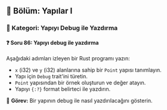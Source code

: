 ## 📘 Bölüm: Yapılar I  
### 🔹 Kategori: Yapıyı Debug ile Yazdırma  
#### ❓ Soru 86: Yapıyı debug ile yazdırma

Aşağıdaki adımları izleyen bir Rust programı yazın:

- `x` (i32) ve `y` (i32) alanlarına sahip bir `Point` yapısı tanımlayın.
- Yapı için `Debug` trait'ini türetin.
- `Point` yapısından bir örnek oluşturun ve değer atayın.
- Yapıyı `{:?}` format belirteci ile yazdırın.

🔧 **Görev:** Bir yapının debug ile nasıl yazdırılacağını gösterin.
